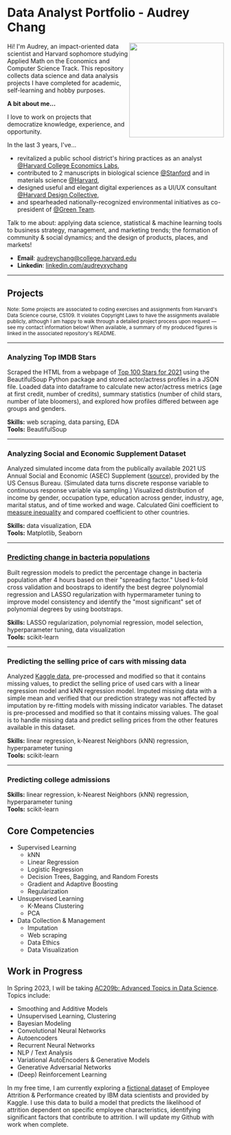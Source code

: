 # Data Analyst Portfolio - Audrey Chang

<img align="right" src="imgs/pp_circle.png" width="220">

Hi! I'm Audrey, an impact-oriented data scientist and Harvard sophomore studying Applied Math on the Economics and Computer Science Track. This repository collects data science and data analysis projects I have completed for academic, self-learning and hobby purposes. 

**A bit about me...**

I love to work on projects that democratize knowledge, experience, and opportunity. 

In the last 3 years, I've...
* revitalized a public school district's hiring practices as an analyst [@Harvard College Economics Labs](https://www.harvardeconomics.org/), 
* contributed to 2 manuscripts in biological science [@Stanford](https://papers.ssrn.com/sol3/papers.cfm?abstract_id=4136719) and in materials science [@Harvard](https://bertoldi.seas.harvard.edu/), 
* designed useful and elegant digital experiences as a UI/UX consultant [@Harvard Design Collective](https://www.harvarddesignco.com/), 
* and spearheaded nationally-recognized environmental initiatives as co-president of [@Green Team](https://www.losaltosonline.com/schools/los-altos-high-earns-national-green-ribbon-for-sustainability/article_02a15773-37f6-5683-a195-b68b7572c40b.html). 

Talk to me about: applying data science, statistical & machine learning tools to business strategy, management, and marketing trends; the formation of community & social dynamics; and the design of products, places, and markets!

* **Email**: audreychang@college.harvard.edu
* **Linkedin**: [linkedin.com/audreyxychang](https://www.linkedin.com/in/audreyxychang/)

---
## Projects
<sup> Note: Some projects are associated to coding exercises and assignments from Harvard's Data Science course, CS109. It violates Copyright Laws to have the assignments available publicly, although I am happy to walk through a detailed project process upon request — see my contact information below! When available, a summary of my produced figures is linked in the associated repository's README. </sup>

---
### Analyzing Top IMDB Stars

Scraped the HTML from a webpage of [Top 100 Stars for 2021](https://www.imdb.com/list/ls577894422/) using the BeautifulSoup Python package and stored actor/actress profiles in a JSON file. Loaded data into dataframe to calculate new actor/actress metrics (age at first credit, number of credits), summary statistics (number of child stars, number of late bloomers), and explored how profiles differed between age groups and genders.  

**Skills:** web scraping, data parsing, EDA <br />
**Tools:** BeautifulSoup

---
### Analyzing Social and Economic Supplement Dataset 

Analyzed simulated income data from the publically available 2021 US Annual Social and Economic (ASEC) Supplement ([source](https://www.census.gov/data/datasets/time-series/demo/cps/cps-asec.2021.html)), provided by the US Census Bureau. (Simulated data turns discrete response variable to continuous response variable via sampling.) Visualized distribution of income by gender, occupation type, education across gender, industry, age, marital status, and of time worked and wage. Calculated Gini coefficient to [measure inequality](https://en.wikipedia.org/wiki/Gini_coefficient) and compared coefficient to other countries. 

**Skills:** data visualization, EDA <br />
**Tools:** Matplotlib, Seaborn

---
### [Predicting change in bacteria populations](https://github.com/audtree/data-analyst-portfolio/blob/main/bacterial-change/README.md)

Built regression models to predict the percentage change in bacteria population after 4 hours based on their "spreading factor." Used k-fold cross validation and boostraps to identify the best degree polynomial regression and LASSO regularization with hypermarameter tuning to improve model consistency and identify the "most significant" set of polynomial degrees by using bootstraps.

**Skills:** LASSO regularization, polynomial regression, model selection, hyperparameter tuning, data visualization <br />
**Tools:** scikit-learn

---
### Predicting the selling price of cars with missing data

Analyzed [Kaggle data](https://www.kaggle.com/nehalbirla/vehicle-dataset-from-cardekho), pre-processed and modified so that it contains missing values, to predict the selling price of used cars with a linear regression model and kNN regression model. Imputed missing data with a simple mean and verified that our prediction strategy was not affected by imputation by re-fitting models with missing indicator variables. The dataset is pre-processed and modified so that it contains missing values. The goal is to handle missing data and predict selling prices from the other features available in this dataset.

**Skills:** linear regression, k-Nearest Neighbors (kNN) regression, hyperparameter tuning <br />
**Tools:** scikit-learn

---
### Predicting college admissions


**Skills:** linear regression, k-Nearest Neighbors (kNN) regression, hyperparameter tuning <br />
**Tools:** scikit-learn



## Core Competencies

* Supervised Learning
    * kNN
    * Linear Regression
    * Logistic Regression
    * Decision Trees, Bagging, and Random Forests
    * Gradient and Adaptive Boosting
    * Regularization
* Unsupervised Learning
    * K-Means Clustering
    * PCA
* Data Collection & Management
    * Imputation
    * Web scraping
    * Data Ethics
    * Data Visualization

## Work in Progress

In Spring 2023, I will be taking [AC209b: Advanced Topics in Data Science](https://harvard-iacs.github.io/2020-CS109B/pages/syllabus.html). Topics include:
* Smoothing and Additive Models
* Unsupervised Learning, Clustering
* Bayesian Modeling
* Convolutional Neural Networks
* Autoencoders
* Recurrent Neural Networks
* NLP / Text Analysis
* Variational AutoEncoders & Generative Models
* Generative Adversarial Networks
* (Deep) Reinforcement Learning

In my free time, I am currently exploring a [fictional dataset](https://www.kaggle.com/datasets/pavansubhasht/ibm-hr-analytics-attrition-dataset) of Employee Attrition & Performance created by IBM data scientists and provided by Kaggle. I use this data to build a model that predicts the likelihood of attrition dependent on specific employee characteristics, identifying significant factors that contribute to attrition. I will update my Github with work when complete. 
